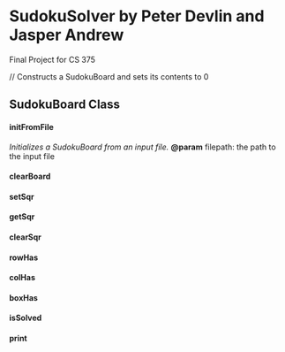# SudokuSolver by Peter Devlin and Jasper Andrew
Final Project for CS 375

// Constructs a SudokuBoard and sets its contents to 0
## SudokuBoard Class

#### initFromFile
  *Initializes a SudokuBoard from an input file.*
  **@param** filepath: the path to the input file
#### clearBoard

#### setSqr

#### getSqr

#### clearSqr

#### rowHas

#### colHas

#### boxHas

#### isSolved

#### print
